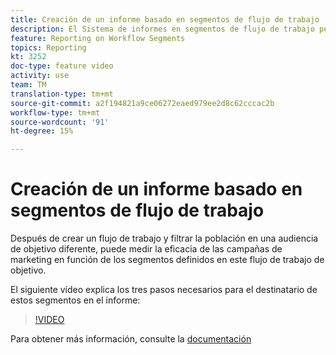 ```yaml
---
title: Creación de un informe basado en segmentos de flujo de trabajo
description: El Sistema de informes en segmentos de flujo de trabajo permite agregar códigos de segmento de flujo de trabajo en sistemas de informes dinámicos.
feature: Reporting on Workflow Segments
topics: Reporting
kt: 3252
doc-type: feature video
activity: use
team: TM
translation-type: tm+mt
source-git-commit: a2f194821a9ce06272eaed979ee2d8c62cccac2b
workflow-type: tm+mt
source-wordcount: '91'
ht-degree: 15%

---
```



# Creación de un informe basado en segmentos de flujo de trabajo

Después de crear un flujo de trabajo y filtrar la población en una audiencia de objetivo diferente, puede medir la eficacia de las campañas de marketing en función de los segmentos definidos en este flujo de trabajo de objetivo.

El siguiente vídeo explica los tres pasos necesarios para el destinatario de estos segmentos en el informe:

>[!VIDEO](https://video.tv.adobe.com/v/28262?quality=12)

Para obtener más información, consulte la [documentación](https://docs.adobe.com/content/help/en/campaign-standard/using/reporting/customizing-reports/creating-a-report-workflow-segment.html)
